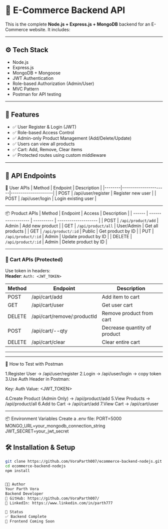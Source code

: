 # 🛒 E-Commerce Backend API

This is the complete **Node.js + Express.js + MongoDB** backend for an E-Commerce website. It includes:

---

## ⚙️ Tech Stack

- Node.js
- Express.js
- MongoDB + Mongoose
- JWT Authentication
- Role-based Authorization (Admin/User)
- MVC Pattern
- Postman for API testing
---

## 🚀 Features

- ✅ User Register & Login (JWT)
- ✅ Role-based Access Control
- ✅ Admin-only Product Management (Add/Delete/Update)
- ✅ Users can view all products
- ✅ Cart: Add, Remove, Clear items
- ✅ Protected routes using custom middleware

---


## 🚀 API Endpoints

👤 User APIs
| Method | Endpoint             | Description         |
|--------|----------------------|---------------------|
| POST   | /api/user/register   | Register new user   |
| POST   | /api/user/login      | Login existing user |

---

📦 Product APIs
| Method | Endpoint           | Access     | Description          |
| ------ | ------------------ | ---------- | -------------------- |
| POST   | `/api/product/add` | Admin      | Add new product      |
| GET    | `/api/product/all` | User/Admin | Get all products     |
| GET    | `/api/product/:id` | Public     | Get product by ID    |
| PUT    | `/api/product/:id` | Admin      | Update product by ID |
| DELETE | `/api/product/:id` | Admin      | Delete product by ID |


---

### 🛒 Cart APIs (Protected)
Use token in headers:  
**Header**: `Auth: <JWT_TOKEN>`

| Method | Endpoint                    | Description                  |
|--------|-----------------------------|------------------------------|
| POST   | /api/cart/add               | Add item to cart             |
| GET    | /api/cart/user              | Get user cart                |
| DELETE | /api/cart/remove/:productId | Remove product from cart     |
| POST   | /api/cart/--qty             | Decrease quantity of product |
| DELETE | /api/cart/clear             | Clear entire cart            |

---

---

🧪 How to Test with Postman

1.Register User → /api/user/register
2.Login → /api/user/login → copy token
3.Use Auth Header in Postman:

Key: Auth
Value: <JWT_TOKEN>

4.Create Product (Admin Only) → /api/product/add
5.View Products → /api/product/all
6.Add to Cart → /api/cart/add
7.View Cart → /api/cart/user

---

📦 Environment Variables
Create a .env file:
PORT=5000
MONGO_URL=your_mongodb_connection_string
JWT_SECRET=your_jwt_secret

## 🛠️ Installation & Setup

```bash
git clone https://github.com/VoraParth007/ecommerce-backend-nodejs.git
cd ecommerce-backend-nodejs
npm install


👨‍💻 Author
Your Parth Vora
Backend Developer
🔗 GitHub: https://github.com/VoraParth007/
🔗 LinkedIn: https://www.linkedin.com/in/parth777

📌 Status
✅ Backend Complete
🚧 Frontend Coming Soon
